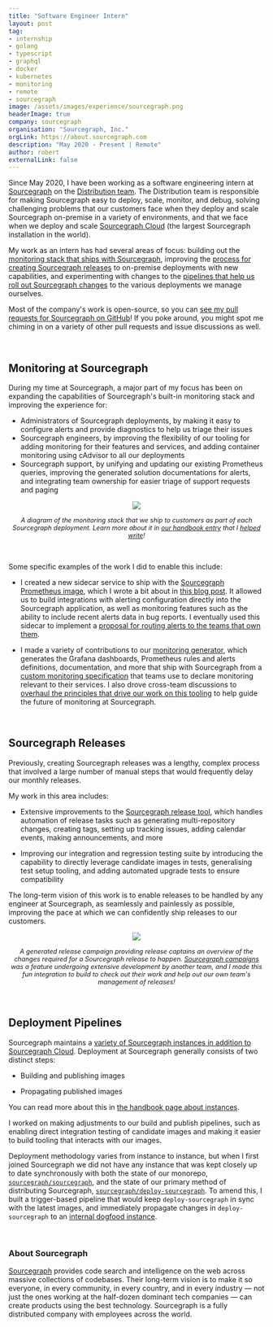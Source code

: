 ```yaml
---
title: "Software Engineer Intern"
layout: post
tag:
- internship
- golang
- typescript
- graphql
- docker
- kubernetes
- monitoring
- remote
- sourcegraph
image: /assets/images/experience/sourcegraph.png
headerImage: true
company: sourcegraph
organisation: "Sourcegraph, Inc."
orgLink: https://about.sourcegraph.com
description: "May 2020 - Present | Remote"
author: robert
externalLink: false
---
```


Since May 2020, I have been working as a software engineering intern at [Sourcegraph](#about-sourcegraph) on the [Distribution team](https://about.sourcegraph.com/handbook/engineering/distribution). The Distribution team is responsible for making Sourcegraph easy to deploy, scale, monitor, and debug, solving challenging problems that our customers face when they deploy and scale Sourcegraph on-premise in a variety of environments, and that we face when we deploy and scale [Sourcegraph Cloud](https://sourcegraph.com/search) (the largest Sourcegraph installation in the world).

My work as an intern has had several areas of focus: building out the [monitoring stack that ships with Sourcegraph](#monitoring-at-sourcegraph), improving the [process for creating Sourcegraph releases](#sourcegraph-releases) to on-premise deployments with new capabilities, and experimenting with changes to the [pipelines that help us roll out Sourcegraph changes](#deployment-pipelines) to the various deployments we manage ourselves.

Most of the company's work is open-source, so you can [see my pull requests for Sourcegraph on GitHub](https://github.com/search?o=desc&q=org%3Asourcegraph+author%3Abobheadxi+is%3Amerged&s=comments&type=Issues)! If you poke around, you might spot me chiming in on a variety of other pull requests and issue discussions as well.

<br />

## Monitoring at Sourcegraph

During my time at Sourcegraph, a major part of my focus has been on expanding the capabilities of Sourcegraph's built-in monitoring stack and improving the experience for:

* Administrators of Sourcegraph deployments, by making it easy to configure alerts and provide diagnostics to help us triage their issues
* Sourcegraph engineers, by improving the flexibility of our tooling for adding monitoring for their features and services, and adding container monitoring using cAdvisor to all our deployments
* Sourcegraph support, by unifying and updating our existing Prometheus queries, improving the generated solution documentations for alerts, and integrating team ownership for easier triage of support requests and paging

<p align="center">
    <img src="https://storage.googleapis.com/sourcegraph-assets/monitoring-architecture.png" />
</p>

<p align="center">
    <i style="font-size:90%;">
    A diagram of the monitoring stack that we ship to customers as part of each Sourcegraph deployment. Learn more about it in
    <a href="https://about.sourcegraph.com/handbook/engineering/observability/monitoring_architecture">our handbook entry</a> that I
    <a href="https://github.com/sourcegraph/about/pull/1221">helped write</a>!
    </i>
</p>
<br />

Some specific examples of the work I did to enable this include:

* I created a new sidecar service to ship with the [Sourcegraph Prometheus image](https://sourcegraph.com/github.com/sourcegraph/sourcegraph/-/tree/docker-images/prometheus), which I wrote a bit about in [this blog post](/docker-sidecar/). It allowed us to build integrations with alerting configuration directly into the Sourcegraph application, as well as monitoring features such as the ability to include recent alerts data in bug reports. I eventually used this sidecar to implement a [proposal for routing alerts to the teams that own them](https://github.com/sourcegraph/sourcegraph/issues/12010).

* I made a variety of contributions to our [monitoring generator](https://github.com/sourcegraph/sourcegraph/tree/main/monitoring), which generates the Grafana dashboards, Prometheus rules and alerts definitions, documentation, and more that ship with Sourcegraph from a [custom monitoring specification](https://github.com/sourcegraph/sourcegraph/blob/main/monitoring/monitoring/README.md) that teams use to declare monitoring relevant to their services. I also drove cross-team discussions to [overhaul the principles that drive our work on this tooling](https://github.com/sourcegraph/about/pull/2000) to help guide the future of monitoring at Sourcegraph.

<br />

## Sourcegraph Releases

Previously, creating Sourcegraph releases was a lengthy, complex process that involved a large number of manual steps that would frequently delay our monthly releases.

My work in this area includes:

* Extensive improvements to the [Sourcegraph release tool](https://sourcegraph.com/github.com/sourcegraph/sourcegraph/-/tree/dev/release), which handles automation of release tasks such as generating multi-repository changes, creating tags, setting up tracking issues, adding calendar events, making announcements, and more

* Improving our integration and regression testing suite by introducing the capability to directly leverage candidate images in tests, generalising test setup tooling, and adding automated upgrade tests to ensure compatibility

The long-term vision of this work is to enable releases to be handled by any engineer at Sourcegraph, as seamlessly and painlessly as possible, improving the pace at which we can confidently ship releases to our customers.

<p align="center">
    <img src="https://user-images.githubusercontent.com/23356519/99866490-8d6ded80-2bec-11eb-8c1a-da84f4c352c3.png" />
</p>

<p align="center">
    <i style="font-size:90%;">
    A generated release campaign providing release captains an overview of the changes required for a Sourcegraph release to happen.
    <a href="https://docs.sourcegraph.com/campaigns">Sourcegraph campaigns</a> was a feature undergoing extensive development by another team, and I made this fun integration to build to check out their work and help out our own team's management of releases!
    </i>
</p>

<br />

## Deployment Pipelines

Sourcegraph maintains a [variety of Sourcegraph instances in addition to Sourcegraph Cloud](https://about.sourcegraph.com/handbook/engineering/deployments/instances). Deployment at Sourcegraph generally consists of two distinct steps:

* Building and publishing images

* Propagating published images

You can read more about this in [the handbook page about instances](https://about.sourcegraph.com/handbook/engineering/deployments/instances).

I worked on making adjustments to our build and publish pipelines, such as enabling direct integration testing of candidate images and making it easier to build tooling that interacts with our images.

Deployment methodology varies from instance to instance, but when I first joined Sourcegraph we did not have any instance that was kept closely up to date synchronously with both the state of our monorepo, [`sourcegraph/sourcegraph`](https://github.com/sourcegraph/sourcegraph), and the state of our primary method of distributing Sourcegraph, [`sourcegraph/deploy-sourcegraph`](https://github.com/sourcegraph/deploy-sourcegraph). To amend this, I built a trigger-based pipeline that would keep `deploy-sourcegraph` in sync with the latest images, and immediately propagate changes in `deploy-sourcegraph` to an [internal dogfood instance](https://about.sourcegraph.com/handbook/engineering/deployments/instances#k8s-sgdev-org).

<br />

### About Sourcegraph

[Sourcegraph](https://about.sourcegraph.com/about) provides code search and intelligence on the web across massive collections of codebases. Their long-term vision is to make it so everyone, in every community, in every country, and in every industry — not just the ones working at the half-dozen dominant tech companies — can create products using the best technology. Sourcegraph is a fully distributed company with employees across the world.
